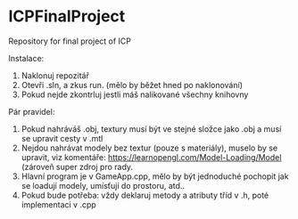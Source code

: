 # ICPFinalProject
Repository for final project of ICP

Instalace:
1. Naklonuj repozitář
2. Otevři .sln, a zkus run. (mělo by běžet hned po naklonování)
3. Pokud nejde zkontrluj jestli máš nalikované všechny knihovny

Pár pravidel:
1. Pokud nahráváš .obj, textury musí být ve stejné složce jako .obj a musí se upravit cesty v .mtl
2. Nejdou nahrávat modely bez textur (pouze s materiály), muselo by se upravit, viz komentáře: https://learnopengl.com/Model-Loading/Model (zároveň super zdroj pro rady.
3. Hlavní program je v GameApp.cpp, mělo by být jednoduché pochopit jak se loadují modely, umísťují do prostoru, atd..
4. Pokud bude potřeba: vždy deklaruj metody a atributy tříd v .h, poté implementaci v .cpp
